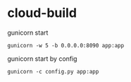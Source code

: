 # cloud-build

gunicorn start
```
gunicorn -w 5 -b 0.0.0.0:8090 app:app
```

gunicorn start by config
```
gunicorn -c config.py app:app
```
